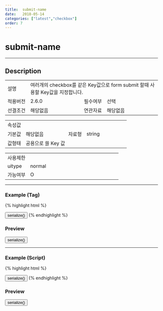 ```yaml
---
title:  submit-name
date:   2018-05-14
categories: ["latest","checkbox"]
order: 7
---
```


submit-name
===

---

## Description

<table style="width:100%">
    <colgroup>
        <col width="15%"/>
        <col width="35%"/>
        <col width="15%"/>
        <col width="35%"/>
    </colgroup>
    <tr>
        <td class="tdTitle">설명</td>
        <td colspan="3">여러개의 checkbox를 같은 Key값으로 form submit 할때 사용할 Key값을 지정합니다.</td>
    </tr>
    <tr>
        <td class="tdTitle">적용버전</td>
        <td>2.6.0</td>
        <td class="tdTitle">필수여부</td>
        <td>선택</td>
    </tr>
    <tr>
        <td class="tdTitle">선결조건</td>
        <td>해당없음</td>
        <td class="tdTitle">연관자료</td>
        <td>해당없음</td>
    </tr>
</table>
<table style="width:100%">
    <colgroup>
        <col width="15%"/>
        <col width="35%"/>
        <col width="15%"/>
        <col width="35%"/>
    </colgroup>
    <tr>
        <td class="tdTitle tdBg" colspan="4">속성값</td>
    </tr>
    <tr>
        <td class="tdTitle">기본값</td>
        <td>해당없음</td>
        <td class="tdTitle">자료형</td>
        <td>string</td>
    </tr>
    <tr>
        <td class="tdTitle">값형태</td>
        <td colspan="3">공용으로 쓸 Key 값</td>
    </tr>
</table>
<table style="width:100%">
    <colgroup>
        <col width="20%"/>
        <col width="20%"/>
        <col width="20%"/>
        <col width="20%"/>
        <col width="20%"/>
    </colgroup>
    <tr>
        <td class="tdTitle tdBg" colspan="5">사용제한</td>
    </tr>
    <tr>
        <td>uitype</td>
        <td class="tdCenter">normal</td>
        <td></td>
        <td></td>
        <td></td>
    </tr>
    <tr>
        <td>가능여부</td>
        <td class="tdBlue tdCenter">O</td>
        <td></td>
        <td></td>
        <td></td>
    </tr>
</table>

---
### Example (Tag)

{% highlight html %}
<form id="testForm1">
    <sbux-checkbox id="sbIdx1" name="sbTagNmA" uitype="normal" submit-name="formKey"></sbux-checkbox>
    <sbux-checkbox id="sbIdx2" name="sbTagNmB" uitype="normal" submit-name="formKey"></sbux-checkbox>
    <sbux-checkbox id="sbIdx3" name="sbTagNmC" uitype="normal" submit-name="formKey"></sbux-checkbox>
</form>
<input type="button" value="serialize()" onclick="alert($('#testForm1').serialize());">
{% endhighlight %}

### Preview

<form id="testForm1">
    <sbux-checkbox id="sbIdx1" name="sbTagNmA" uitype="normal" submit-name="formKey"></sbux-checkbox>
    <sbux-checkbox id="sbIdx2" name="sbTagNmB" uitype="normal" submit-name="formKey"></sbux-checkbox>
    <sbux-checkbox id="sbIdx3" name="sbTagNmC" uitype="normal" submit-name="formKey"></sbux-checkbox>
</form>
<input type="button" value="serialize()" onclick="alert($('#testForm1').serialize());">

---
### Example (Script)

{% highlight html %}
<form id="testForm2">
    <div id="sbArea1"></div>
    <div id="sbArea2"></div>
    <div id="sbArea3"></div>
</form>
<input type="button" value="serialize()" onclick="alert($('#testForm2').serialize());">
<script>
    $(document).ready(function(){
        $('#sbArea1').sbCheckbox({
            name : 'sbScriptNmA',
            uitype : 'normal',
            submitName : 'formKey'
        });
        $('#sbArea2').sbCheckbox({
            name : 'sbScriptNmB',
            uitype : 'normal',
            submitName : 'formKey'
        });
        $('#sbArea3').sbCheckbox({
            name : 'sbScriptNmC',
            uitype : 'normal',
            submitName : 'formKey'
        });
    }); 
</script>
{% endhighlight %}

### Preview 

<form id="testForm2">
    <div id="sbArea1"></div>
    <div id="sbArea2"></div>
    <div id="sbArea3"></div>
</form>
<input type="button" value="serialize()" onclick="alert($('#testForm2').serialize());">
<script>
    $(document).ready(function(){
        $('#sbArea1').sbCheckbox({
            name : 'sbScriptNmA',
            uitype : 'normal',
            submitName : 'formKey'
        });
        $('#sbArea2').sbCheckbox({
            name : 'sbScriptNmB',
            uitype : 'normal',
            submitName : 'formKey'
        });
        $('#sbArea3').sbCheckbox({
            name : 'sbScriptNmC',
            uitype : 'normal',
            submitName : 'formKey'
        });
    });  
</script>